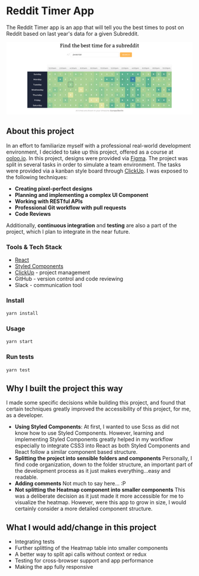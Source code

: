 # Reddit Timer App

The Reddit Timer app is an app that will tell you the best times to post on Reddit based on last year's data for a given Subreddit.

![Heatmap showing best times to post](./docs/heatmap.png)

## About this project

In an effort to familiarize myself with a professional real-world development environment, I decided to take up this project, offered as a course at [ooloo.io](https://ooloo.io/). In this project, designs were provided via [Figma](https://figma.com). The project was split in several tasks in order to simulate a team environment. The tasks were provided via a kanban style board through [ClickUp](https://clickup.com). I was exposed to the following techniques:

-   **Creating pixel-perfect designs**
-   **Planning and implementing a complex UI Component**
-   **Working with RESTful APIs**
-   **Professional Git workflow with pull requests**
-   **Code Reviews**

Additionally, **continuous integration** and **testing** are also a part of the project, which I plan to integrate in the near future.

### Tools & Tech Stack

-   [React](https://reactjs.org/)
-   [Styled Components](https://styled-components.com/)
-   [ClickUp](https://clickup.com) - project management
-   GitHub - version control and code reviewing
-   Slack - communication tool

### Install

```sh
yarn install
```

### Usage

```sh
yarn start
```

### Run tests

```sh
yarn test
```

## Why I built the project this way

I made some specific decisions while building this project, and found that certain techniques greatly improved the accessibility of this project, for me, as a developer.

-   **Using Styled Components**: At first, I wanted to use Scss as did not know how to use Styled Components. However, learning and implementing Styled Components greatly helped in my workflow especially to integrate CSS3 into React as both Styled Components and React follow a similar component based structure.
-   **Splitting the project into sensible folders and components** Personally, I find code organization, down to the folder structure, an important part of the development process as it just makes everything...easy and readable.
-   **Adding comments** Not much to say here... :P
-   **Not splitting the Heatmap component into smaller components** This was a deliberate decision as it just made it more accessible for me to visualize the heatmap. However, were this app to grow in size, I would certainly consider a more detailed component structure.

## What I would add/change in this project

-   Integrating tests
-   Further splitting of the Heatmap table into smaller components
-   A better way to split api calls without context or redux
-   Testing for cross-browser support and app performance
-   Making the app fully responsive
